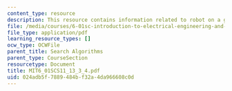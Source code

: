 ```yaml
---
content_type: resource
description: This resource contains information related to robot on a grid.
file: /media/courses/6-01sc-introduction-to-electrical-engineering-and-computer-science-i-spring-2011/024adb5f7889484bf32a4da966608c0d_MIT6_01SCS11_13_3_4.pdf
file_type: application/pdf
learning_resource_types: []
ocw_type: OCWFile
parent_title: Search Algorithms
parent_type: CourseSection
resourcetype: Document
title: MIT6_01SCS11_13_3_4.pdf
uid: 024adb5f-7889-484b-f32a-4da966608c0d
---
```

